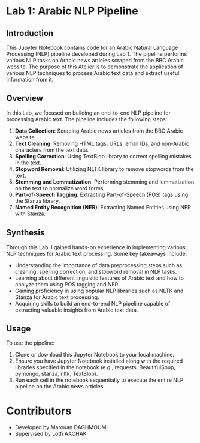 # Lab 1: Arabic NLP Pipeline

## Introduction
This Jupyter Notebook contains code for an Arabic Natural Language Processing (NLP) pipeline developed during Lab 1. The pipeline performs various NLP tasks on Arabic news articles scraped from the BBC Arabic website. The purpose of this Atelier is to demonstrate the application of various NLP techniques to process Arabic text data and extract useful information from it.

## Overview
In this Lab, we focused on building an end-to-end NLP pipeline for processing Arabic text. The pipeline includes the following steps:
1. **Data Collection**: Scraping Arabic news articles from the BBC Arabic website.
2. **Text Cleaning**: Removing HTML tags, URLs, email IDs, and non-Arabic characters from the text data.
3. **Spelling Correction**: Using TextBlob library to correct spelling mistakes in the text.
4. **Stopword Removal**: Utilizing NLTK library to remove stopwords from the text.
5. **Stemming and Lemmatization**: Performing stemming and lemmatization on the text to normalize word forms.
6. **Part-of-Speech Tagging**: Extracting Part-of-Speech (POS) tags using the Stanza library.
7. **Named Entity Recognition (NER)**: Extracting Named Entities using NER with Stanza.

## Synthesis
Through this Lab, I gained hands-on experience in implementing various NLP techniques for Arabic text processing. Some key takeaways include:
- Understanding the importance of data preprocessing steps such as cleaning, spelling correction, and stopword removal in NLP tasks.
- Learning about different linguistic features of Arabic text and how to analyze them using POS tagging and NER.
- Gaining proficiency in using popular NLP libraries such as NLTK and Stanza for Arabic text processing.
- Acquiring skills to build an end-to-end NLP pipeline capable of extracting valuable insights from Arabic text data.

## Usage
To use the pipeline:
1. Clone or download this Jupyter Notebook to your local machine.
2. Ensure you have Jupyter Notebook installed along with the required libraries specified in the notebook (e.g., requests, BeautifulSoup, pymongo, stanza, nltk, TextBlob).
3. Run each cell in the notebook sequentially to execute the entire NLP pipeline on the Arabic news articles.

# Contributors
- Developed by Marouan DAGHMOUMI
- Supervised by Lotfi AACHAK

